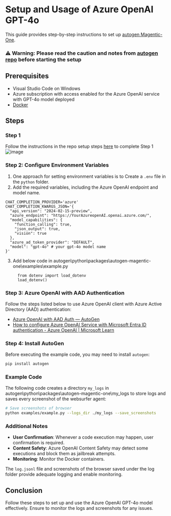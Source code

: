 
# Setup and Usage of Azure OpenAI GPT-4o

This guide provides step-by-step instructions to set up [autogen Magentic-One](https://github.com/microsoft/autogen/tree/main/python/packages/autogen-magentic-one).
 ###  **⚠️ Warning:** Please read the caution and notes from [autogen repo](https://github.com/microsoft/autogen/tree/main/python/packages/autogen-magentic-one#magentic-one) before starting the setup

## Prerequisites

- Visual Studio Code on Windows
- Azure subscription with access enabled for the Azure OpenAI service with GPT-4o model deployed
- [Docker](https://docs.docker.com/engine/install/)

## Steps

### Step 1

Follow the instructions in the repo setup steps [here](https://github.com/microsoft/autogen/tree/main/python/packages/autogen-magentic-one#setup-and-usage) to complete Step 1
![image](https://github.com/user-attachments/assets/f587c308-a0d8-4a89-a0cc-ad0107388b54)


### Step 2: Configure Environment Variables

1. One approach for setting environment variables is to Create a `.env` file in the `python` folder.
2. Add the required variables, including the Azure OpenAI endpoint and model name.

```env
CHAT_COMPLETION_PROVIDER='azure'
CHAT_COMPLETION_KWARGS_JSON='{
  "api_version": "2024-02-15-preview",
  "azure_endpoint": "https://YourAzureopenAI.openai.azure.com/",
  "model_capabilities": {
    "function_calling": true,
    "json_output": true,
    "vision": true
  },
  "azure_ad_token_provider": "DEFAULT",
  "model": "gpt-4o" # your gpt-4o model name
}'
```
3. Add below code in autogen\python\packages\autogen-magentic-one\examples\example.py
    ```
      from dotenv import load_dotenv
      load_dotenv()
    ```
### Step 3: Azure OpenAI with AAD Authentication

Follow the steps listed below to use Azure OpenAI client with Azure Active Directory (AAD) authentication:

- [Azure OpenAI with AAD Auth — AutoGen](https://microsoft.github.io/autogen/dev/user-guide/core-user-guide/cookbook/azure-openai-with-aad-auth.html)
- [How to configure Azure OpenAI Service with Microsoft Entra ID authentication - Azure OpenAI | Microsoft Learn](https://learn.microsoft.com/en-us/azure/ai-services/openai/how-to/managed-identity#chat-completions)

### Step 4: Install AutoGen

Before executing the example code, you may need to install `autogen`:

```bash
pip install autogen
```

### Example Code

The following code creates a directory `my_logs` in autogen\python\packages\autogen-magentic-one\my_logs to store logs and saves every screenshot of the websurfer agent:

```bash
# Save screenshots of browser
python examples/example.py --logs_dir ./my_logs --save_screenshots
```

### Additional Notes

- **User Confirmation**: Whenever a code execution may happen, user confirmation is required.
- **Content Safety**: Azure OpenAI Content Safety may detect some executions and block them as jailbreak attempts.
- **Monitoring**: Monitor the Docker containers.

The `log.jsonl` file and screenshots of the browser saved under the log folder provide adequate logging and enable monitoring.

## Conclusion

Follow these steps to set up and use the Azure OpenAI GPT-4o model effectively. Ensure to monitor the logs and screenshots for any issues.
